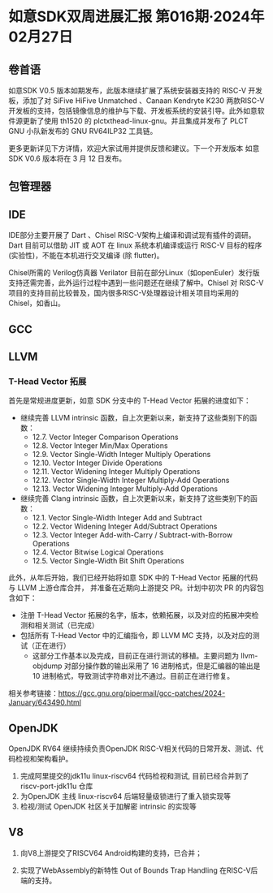 # 如意SDK双周进展汇报  第016期·2024年02月27日

## 卷首语

如意SDK V0.5 版本如期发布，此版本继续扩展了系统安装器支持的 RISC-V 开发板，添加了对 SiFive HiFive Unmatched 、Canaan Kendryte K230  两款RISC-V 开发板的支持，包括镜像信息的维护与下载、开发板系统的安装引导。此外如意软件源更新了使用 th1520 的 plctxthead-linux-gnu。并且集成并发布了 PLCT GNU 小队新发布的 GNU RV64ILP32 工具链。

更多更新详见下方详情，欢迎大家试用并提供反馈和建议。下一个开发版本 如意SDK V0.6 版本将在 3 月 12 日发布。


## 包管理器

## IDE

IDE部分主要开展了 Dart 、Chisel RISC-V架构上编译和调试现有插件的调研。Dart 目前可以借助 JIT 或 AOT 在 linux 系统本机编译或运行 RISC-V 目标的程序 (实验性)，不能在本机进行交叉编译 (除 flutter)。

Chisel所需的 Verilog仿真器 Verilator 目前在部分Linux（如openEuler）发行版支持还需完善，此外运行过程中遇到一些问题还在继续了解中。Chisel 对 RISC-V 项目的支持目前比较普及，国内很多RISC-V处理器设计相关项目均采用的Chisel，如香山。

## GCC

## LLVM

### T-Head Vector 拓展

首先是常规进度更新，如意 SDK 分支中的 T-Head Vector 拓展的进度如下：

- 继续完善 LLVM intrinsic 函数，自上次更新以来，新支持了这些类别下的函数：
  - 12.7. Vector Integer Comparison Operations
  - 12.8. Vector Integer Min/Max Operations
  - 12.9. Vector Single-Width Integer Multiply Operations
  - 12.10. Vector Integer Divide Operations
  - 12.11. Vector Widening Integer Multiply Operations
  - 12.12. Vector Single-Width Integer Multiply-Add Operations
  - 12.13. Vector Widening Integer Multiply-Add Operations
- 继续完善 Clang intrinsic 函数，自上次更新以来，新支持了这些类别下的函数：
  - 12.1. Vector Single-Width Integer Add and Subtract
  - 12.2. Vector Widening Integer Add/Subtract Operations
  - 12.3. Vector Integer Add-with-Carry / Subtract-with-Borrow Operations
  - 12.4. Vector Bitwise Logical Operations
  - 12.5. Vector Single-Width Bit Shift Operations

此外，从年后开始，我们已经开始将如意 SDK 中的 T-Head Vector 拓展的代码与 LLVM 上游仓库合并，
并准备在近期向上游提交 PR。计划中初次 PR 的内容包含如下：

- 注册 T-Head Vector 拓展的名字，版本，依赖拓展，以及对应的拓展冲突检测和相关测试（已完成）
- 包括所有 T-Head Vector 中的汇编指令，即 LLVM MC 支持，以及对应的测试（正在进行）
  - 这部分工作基本以及完成，目前正在进行测试的移植。主要问题为 llvm-objdump 对部分操作数的输出采用了 16 进制格式，但是汇编器的输出是 10 进制格式，导致测试字符串对比不通过。目前正在进行修复。

相关参考链接：https://gcc.gnu.org/pipermail/gcc-patches/2024-January/643490.html

## OpenJDK

OpenJDK RV64 继续持续负责OpenJDK RISC-V相关代码的日常开发、测试、代码检视和架构看护。

1. 完成阿里提交的jdk11u linux-riscv64 代码检视和测试, 目前已经合并到了 riscv-port-jdk11u 仓库
2. 为OpenJDK 主线 linux-riscv64 后端轻量级锁进行了重入锁实现等
3. 检视/测试 OpenJDK 社区关于加解密 intrinsic 的实现等

## V8

1. 向V8上游提交了RISCV64 Android构建的支持，已合并；

2. 实现了WebAssembly的新特性 Out of Bounds Trap Handling 在RISC-V后端的支持。

